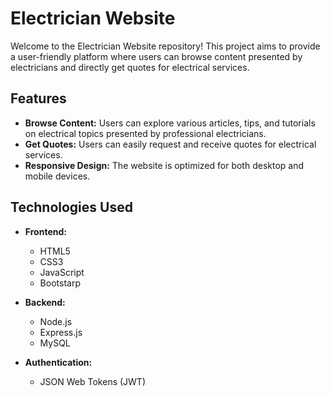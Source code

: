 # Electrician Website

Welcome to the Electrician Website repository! This project aims to provide a user-friendly platform where users can browse content presented by electricians and directly get quotes for electrical services.

## Features

- **Browse Content:** Users can explore various articles, tips, and tutorials on electrical topics presented by professional electricians.
- **Get Quotes:** Users can easily request and receive quotes for electrical services.
- **Responsive Design:** The website is optimized for both desktop and mobile devices.

## Technologies Used

- **Frontend:**
  - HTML5
  - CSS3
  - JavaScript
  - Bootstarp

- **Backend:**
  - Node.js
  - Express.js
  - MySQL 

- **Authentication:**
  - JSON Web Tokens (JWT)

